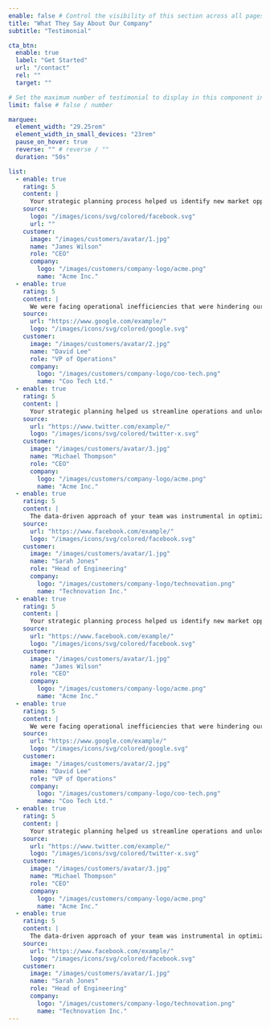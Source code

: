 ```yaml
---
enable: false # Control the visibility of this section across all pages where it is used
title: "What They Say About Our Company"
subtitle: "Testimonial"

cta_btn:
  enable: true
  label: "Get Started"
  url: "/contact"
  rel: ""
  target: ""

# Set the maximum number of testimonial to display in this component instance
limit: false # false / number

marquee:
  element_width: "29.25rem"
  element_width_in_small_devices: "23rem"
  pause_on_hover: true
  reverse: "" # reverse / ""
  duration: "50s"

list:
  - enable: true
    rating: 5
    content: |
      Your strategic planning process helped us identify new market opportunities and develop a clear roadmap for growth. We've seen a significant increase in sales and market share within the past year.
    source:
      logo: "/images/icons/svg/colored/facebook.svg"
      url: ""
    customer:
      image: "/images/customers/avatar/1.jpg"
      name: "James Wilson"
      role: "CEO"
      company:
        logo: "/images/customers/company-logo/acme.png"
        name: "Acme Inc."
  - enable: true
    rating: 5
    content: |
      We were facing operational inefficiencies that were hindering our productivity. Your team's analysis and recommendations streamlined our processes, leading to cost savings and improved efficiency.
    source:
      url: "https://www.google.com/example/"
      logo: "/images/icons/svg/colored/google.svg"
    customer:
      image: "/images/customers/avatar/2.jpg"
      name: "David Lee"
      role: "VP of Operations"
      company:
        logo: "/images/customers/company-logo/coo-tech.png"
        name: "Coo Tech Ltd."
  - enable: true
    rating: 5
    content: |
      Your strategic planning helped us streamline operations and unlock new market opportunities. We've seen a remarkable 25% increase in revenue within the last year.
    source:
      url: "https://www.twitter.com/example/"
      logo: "/images/icons/svg/colored/twitter-x.svg"
    customer:
      image: "/images/customers/avatar/3.jpg"
      name: "Michael Thompson"
      role: "CEO"
      company:
        logo: "/images/customers/company-logo/acme.png"
        name: "Acme Inc."
  - enable: true
    rating: 5
    content: |
      The data-driven approach of your team was instrumental in optimizing our production processes. We've achieved significant cost savings while maintaining sustainability goals
    source:
      url: "https://www.facebook.com/example/"
      logo: "/images/icons/svg/colored/facebook.svg"
    customer:
      image: "/images/customers/avatar/1.jpg"
      name: "Sarah Jones"
      role: "Head of Engineering"
      company:
        logo: "/images/customers/company-logo/technovation.png"
        name: "Technovation Inc."
  - enable: true
    rating: 5
    content: |
      Your strategic planning process helped us identify new market opportunities and develop a clear roadmap for growth. We've seen a significant increase in sales and market share within the past year.
    source:
      url: "https://www.facebook.com/example/"
      logo: "/images/icons/svg/colored/facebook.svg"
    customer:
      image: "/images/customers/avatar/1.jpg"
      name: "James Wilson"
      role: "CEO"
      company:
        logo: "/images/customers/company-logo/acme.png"
        name: "Acme Inc."
  - enable: true
    rating: 5
    content: |
      We were facing operational inefficiencies that were hindering our productivity. Your team's analysis and recommendations streamlined our processes, leading to cost savings and improved efficiency.
    source:
      url: "https://www.google.com/example/"
      logo: "/images/icons/svg/colored/google.svg"
    customer:
      image: "/images/customers/avatar/2.jpg"
      name: "David Lee"
      role: "VP of Operations"
      company:
        logo: "/images/customers/company-logo/coo-tech.png"
        name: "Coo Tech Ltd."
  - enable: true
    rating: 5
    content: |
      Your strategic planning helped us streamline operations and unlock new market opportunities. We've seen a remarkable 25% increase in revenue within the last year.
    source:
      url: "https://www.twitter.com/example/"
      logo: "/images/icons/svg/colored/twitter-x.svg"
    customer:
      image: "/images/customers/avatar/3.jpg"
      name: "Michael Thompson"
      role: "CEO"
      company:
        logo: "/images/customers/company-logo/acme.png"
        name: "Acme Inc."
  - enable: true
    rating: 5
    content: |
      The data-driven approach of your team was instrumental in optimizing our production processes. We've achieved significant cost savings while maintaining sustainability goals
    source:
      url: "https://www.facebook.com/example/"
      logo: "/images/icons/svg/colored/facebook.svg"
    customer:
      image: "/images/customers/avatar/1.jpg"
      name: "Sarah Jones"
      role: "Head of Engineering"
      company:
        logo: "/images/customers/company-logo/technovation.png"
        name: "Technovation Inc."
---
```

